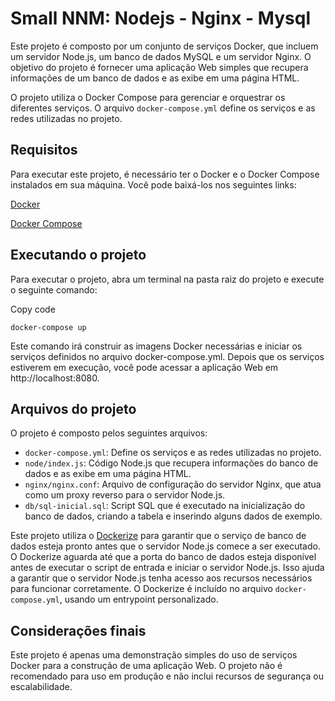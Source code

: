 # Small NNM: Nodejs - Nginx - Mysql

Este projeto é composto por um conjunto de serviços Docker, que incluem um servidor Node.js, um banco de dados MySQL e um servidor Nginx. O objetivo do projeto é fornecer uma aplicação Web simples que recupera informações de um banco de dados e as exibe em uma página HTML.

O projeto utiliza o Docker Compose para gerenciar e orquestrar os diferentes serviços. O arquivo `docker-compose.yml` define os serviços e as redes utilizadas no projeto.

## Requisitos
Para executar este projeto, é necessário ter o Docker e o Docker Compose instalados em sua máquina. Você pode baixá-los nos seguintes links:

[Docker](https://www.docker.com/get-started/)

[Docker Compose](https://docs.docker.com/compose/install/)

## Executando o projeto
Para executar o projeto, abra um terminal na pasta raiz do projeto e execute o seguinte comando:

Copy code
```prompt
docker-compose up
```
Este comando irá construir as imagens Docker necessárias e iniciar os serviços definidos no arquivo docker-compose.yml. Depois que os serviços estiverem em execução, você pode acessar a aplicação Web em http://localhost:8080.

## Arquivos do projeto
O projeto é composto pelos seguintes arquivos:

- `docker-compose.yml`: Define os serviços e as redes utilizadas no projeto.
- `node/index.js`: Código Node.js que recupera informações do banco de dados e as exibe em uma página HTML.
- `nginx/nginx.conf`: Arquivo de configuração do servidor Nginx, que atua como um proxy reverso para o servidor Node.js.
- `db/sql-inicial.sql`: Script SQL que é executado na inicialização do banco de dados, criando a tabela e inserindo alguns dados de exemplo.

Este projeto utiliza o [Dockerize](https://github.com/jwilder/dockerize) para garantir que o serviço de banco de dados esteja pronto antes que o servidor Node.js comece a ser executado. O Dockerize aguarda até que a porta do banco de dados esteja disponível antes de executar o script de entrada e iniciar o servidor Node.js. Isso ajuda a garantir que o servidor Node.js tenha acesso aos recursos necessários para funcionar corretamente. O Dockerize é incluído no arquivo `docker-compose.yml`, usando um entrypoint personalizado.


## Considerações finais
Este projeto é apenas uma demonstração simples do uso de serviços Docker para a construção de uma aplicação Web. O projeto não é recomendado para uso em produção e não inclui recursos de segurança ou escalabilidade.